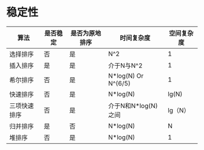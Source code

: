 
# 稳定性
| 算法     | 是否稳定 | 是否为原地排序 | 时间复杂度             | 空间复杂度 |
|--------|------|---------|-------------------|-------|
| 选择排序   | 否    | 是       | N^2               | 1     | 
| 插入排序   | 是    | 是       | 介于N与N^2           | 1     | 
| 希尔排序   | 否    | 是       | N*log(N) Or N^(6/5) | 1     | 
| 快速排序   | 否    | 是       | N*log(N)          | lg(N) | 
| 三项快速排序 | 否    | 是       | 介于N和N*log(N) 之间   | lg（N） | 
| 归并排序   | 是    | 否       | N*log(N)   | N     | 
| 堆排序    | 否    | 是       | N*log(N)   | 1     | 



